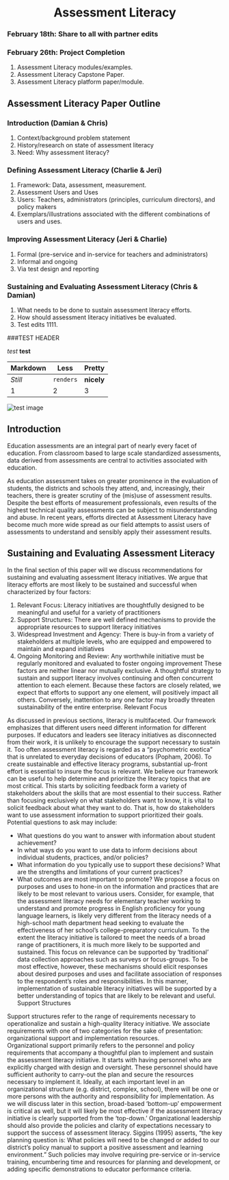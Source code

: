<center> <h1>Assessment Literacy</h1> </center>


### February 18th: Share to all with partner edits
### February 26th: Project Completion


1. Assessment Literacy modules/examples.
2. Assessment Literacy Capstone Paper.
3. Assessment Literacy platform paper/module.



## Assessment Literacy Paper Outline

### Introduction (Damian & Chris)

1. Context/background problem statement  
2. History/research on state of assessment literacy  
3. Need: Why assessment literacy?


### Defining Assessment Literacy (Charlie & Jeri)

1. Framework: Data, assessment, measurement.
2. Assessment Users and Uses  
3. Users: Teachers, administrators (principles, curriculum directors), and policy makers
4. Exemplars/illustrations associated with the different combinations of users and uses.


### Improving Assessment Literacy  (Jeri & Charlie)

1. Formal (pre-service and in-service for teachers and administrators)
2. Informal and ongoing  
3. Via test design and reporting  


### Sustaining and Evaluating Assessment Literacy (Chris & Damian)

1. What needs to be done to sustain assessment literacy efforts.
2. How should assessment literacy initiatives be evaluated.
3. Test edits 1111.



###TEST HEADER

*test*   **test**

Markdown | Less | Pretty
--- | --- | ---
*Still* | `renders` | **nicely**
1 | 2 | 3



![test image](https://charliedepascale.files.wordpress.com/2016/02/dsc09569.jpg)

## Introduction

Education assessments are an integral part of nearly every facet of education. From classroom based to large scale standardized
assessments, data derived from assessments are central to activities associated with education.

As education assessment takes on greater prominence in the evaluation of students, the districts and schools they attend, and,
increasingly, their teachers, there is greater scrutiny of the (mis)use of assessment results. Despite the best efforts of
measurement professionals, even results of the highest technical quality assessments can be subject to misunderstanding and abuse.
In recent years, efforts directed at Assessment Literacy have become much more wide spread as our field attempts to assist users
of assessments to understand and sensibly apply their assessment results. 




## Sustaining and Evaluating Assessment Literacy

In the final section of this paper will we discuss recommendations for sustaining and evaluating assessment literacy initiatives.   We argue that literacy efforts are most likely to be sustained and successful when characterized by four factors:
1.	Relevant Focus: Literacy initiatives are thoughtfully designed to be meaningful and useful for a variety of practitioners
2.	Support Structures:  There are well defined mechanisms to provide the appropriate resources to support literacy initiatives   
3.	Widespread Investment and Agency:   There is buy-in from a variety of stakeholders at multiple levels, who are equipped and empowered to maintain and expand initiatives  
4.	Ongoing Monitoring and Review:  Any worthwhile initiative must be regularly monitored and evaluated to foster ongoing improvement
These factors are neither linear nor mutually exclusive.  A thoughtful strategy to sustain and support literacy involves continuing and often concurrent attention to each element.  Because these factors are closely related, we expect that efforts to support  any one element, will positively impact all others.    Conversely, inattention to any one factor may broadly threaten sustainability of the entire enterprise.
Relevant Focus

As discussed in previous sections, literacy is multifaceted.  Our framework emphasizes that different users need different information for different purposes.    If educators and leaders see literacy initiatives as disconnected from their work, it is unlikely to encourage the support necessary to sustain it.   Too often assessment literacy is regarded as a “psychometric exotica” that is unrelated to everyday decisions of educators (Popham, 2006).  To create sustainable and effective literacy programs, substantial up-front effort is essential to insure the focus is relevant.
We believe our framework can be useful to help determine and prioritize the literacy topics that are most critical.  This starts by soliciting feedback form a variety of stakeholders about the skills that are most essential to their success.  Rather than focusing exclusively on what stakeholders want to know, it is vital to solicit feedback about what they want to do.  That is, how do stakeholders want to use assessment information to support prioritized their goals. Potential questions to ask may include:
-	What questions do you want to answer with information about student achievement?
-	In what ways do you want to use data to inform decisions about individual students, practices, and/or policies?   
-	What information do you typically use to support these decisions? What are the strengths and limitations of your current practices?
-	What outcomes are most important to promote?
We propose a focus on purposes and uses to hone-in on the information and practices that are likely to be most relevant to various users.  Consider, for example, that the assessment literacy needs for elementary teacher working to understand and promote progress in English proficiency for young language learners, is likely very different from the literacy needs of a high-school math department head seeking to evaluate the effectiveness of her school’s college-preparatory curriculum.   To the extent the literacy initiative is tailored to meet the needs of a broad range of practitioners, it is much more likely to be supported and sustained.
This focus on relevance can be supported by ‘traditional’ data collection approaches such as surveys or focus-groups.   To be most effective, however, these mechanisms should elicit responses about desired purposes and uses and facilitate association of responses to the respondent’s roles and responsibilities.  In this manner, implementation of sustainable literacy initiatives will be supported by a better understanding of topics that are likely to be relevant and useful.
Support Structures

Support structures refer to the range of requirements necessary to operationalize and sustain a high-quality literacy initiative.   We associate requirements with one of two categories for the sake of presentation: organizational support and implementation resources.  
Organizational support primarily refers to the personnel and policy requirements that accompany a thoughtful plan to implement and sustain the assessment literacy initiative.  It starts with having personnel who are explicitly charged with design and oversight.  These personnel should have sufficient authority to carry-out the plan and secure the resources necessary to implement it.  Ideally, at each important level in an organizational structure (e.g. district, complex, school), there will be one or more persons with the authority and responsibility for implementation.  As we will discuss later in this section, broad-based ‘bottom-up’ empowerment is critical as well, but it will likely be most effective if the assessment literacy initiative is clearly supported from the ‘top-down.’
Organizational leadership should also provide the policies and clarity of expectations necessary to support the success of assessment literacy.  Siggins (1995) asserts, “the key planning question is: What policies will need to be changed or added to our district’s policy manual to support a positive assessment and learning environment.”    Such policies may involve requiring pre-service or in-service training, encumbering time and resources for planning and development, or adding specific demonstrations to educator performance criteria.
